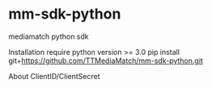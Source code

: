 # mm-sdk-python
mediamatch python sdk

Installation
require python version >= 3.0
    pip install git+https://github.com/TTMediaMatch/mm-sdk-python.git

About ClientID/ClientSecret
